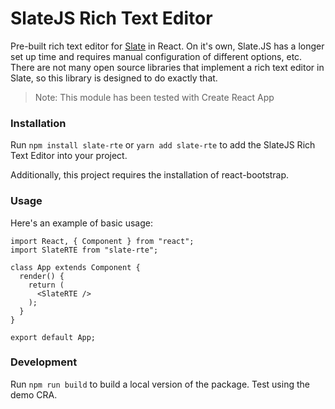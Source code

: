 # SlateJS Rich Text Editor
Pre-built rich text editor for [Slate](https://www.slatejs.org/examples/richtext) in React. On it's own, Slate.JS has a longer set up time and requires manual configuration of different options, etc. There are not many open source libraries that implement a rich text editor in Slate, so this library is designed to do exactly that.

> Note: This module has been tested with Create React App

### Installation
Run `npm install slate-rte` or `yarn add slate-rte` to add the SlateJS Rich Text Editor into your project.

Additionally, this project requires the installation of react-bootstrap.

### Usage
Here's an example of basic usage:

     
    import React, { Component } from "react";
    import SlateRTE from "slate-rte";
    
    class App extends Component {
      render() {
        return (
          <SlateRTE />
        );
      }
    }
    
    export default App;    


### Development
Run `npm run build` to build a local version of the package. Test using the demo CRA.